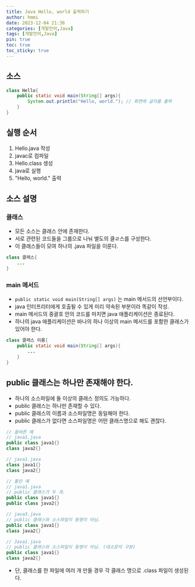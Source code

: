 ```yaml
---
title: Java Hello, world 출력하기
author: hmmi
date: 2023-12-04 21:30
categories: [개발언어,Java]
tags: [개발언어,Java]
pin: true
toc: true
toc_sticky: true
---
```


## 소스

```java
class Hello{
	public static void main(String[] args){
		System.out.println("Hello, world."); // 화면에 글자를 출력
	}
}
```

## 실행 순서

1. Hello.java 작성
2. javac로 컴파일
3. Hello.class 생성
4. java로 실행
5. "Hello, world." 출력

## 소스 설명

### 클래스

- 모든 소스는 클래스 안에 존재한다.
- 서로 관련된 코드들을 그룹으로 나눠 별도의 클ㄹ스를 구성한다.
- 이 클래스들이 모여 하나의 .java 파일을 이룬다.

```java
class 클래스{
	...
}
```

### main 메서드

- `public static void main(String[] args)` 는 main 메서드의 선언부이다.
- java 인터프리터에게 호출될 수 있게 미리 약속된 부분이라 똑같이 작성.
- main 메서드의 중괄호 안의 코드를 마치면 java 애플리케이션은 종료된다.
- 하나의 java 애플리케이션은 바나의 하나 이상의 main 메서드를 포함한 클래스가 있어야 한다.

```java
class 클래스 이름{
	public static void main(String[] args){
		...
	}
}
```

## public 클래스는 하나만 존재해야 한다.

- 하나의 소스파일에 둘 이상의 클래스 정의도 가능하다.
- public 클래스는 하나만 존재할 수 있다.
- public 클래스의 이름과 소스파일명은 동일해야 한다.
- public 클래스가 없다면 소스파일명은 어떤 클래스명으로 해도 괜찮다.

```java
// 올바른 예
// java1.java
public class java1{}
class java2{}

// java1.java
class java1{}
class java2{}

// 틀린 예
// java1.java
// public 클래스가 두 개.
public class java1{}
public class java2{}

// java3.java
// public 클래스와 소스파일이 동명이 아님.
public class java1{}
class java2{}

// Java1.java
// public 클래스와 소스파일이 동명이 아님. (대소문자 구분)
public class java1{}
class java2{}
```

- 단, 클래스를 한 파일에 여러 개 만들 경우 각 클래스 명으로 .class 파일이 생성된다.
